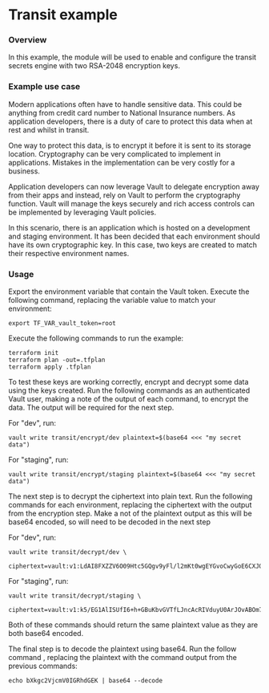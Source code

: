 # Transit example

### Overview

In this example, the module will be used to enable and configure the transit secrets engine with two RSA-2048 encryption keys.

### Example use case

Modern applications often have to handle sensitive data.  This could be anything from credit card number to National Insurance numbers. As application developers, there is a duty of care to protect this data when at rest and whilst in transit.

One way to protect this data, is to encrypt it before it is sent to its storage location. Cryptography can be very complicated to implement in applications.  Mistakes in the implementation can be very costly for a business.

Application developers can now leverage Vault to delegate encryption away from their apps and instead, rely on Vault to perform the cryptography function.  Vault will manage the keys securely and rich access controls can be implemented by leveraging Vault policies.

In this scenario, there is an application which is hosted on a development and staging environment.  It has been decided that each environment should have its own cryptographic key. In this case, two keys are created to match their respective environment names.
### Usage

Export the environment variable that contain the Vault token.  Execute the following command, replacing the variable value to match your environment:

```shell script
export TF_VAR_vault_token=root
```

Execute the following commands to run the example:

```shell script
terraform init
terraform plan -out=.tfplan
terraform apply .tfplan
```

To test these keys are working correctly, encrypt and decrypt some data using the keys created.  Run the following commands as an authenticated Vault user, making a note of the output of each command, to encrypt the data.  The output will be required for the next step.

For "dev", run:
```shell script
vault write transit/encrypt/dev plaintext=$(base64 <<< "my secret data")
```

For "staging", run:
```shell script
vault write transit/encrypt/staging plaintext=$(base64 <<< "my secret data")
```

The next step is to decrypt the ciphertext into plain text.  Run the following commands for each environment, replacing the ciphertext with the output from the encryption step.  Make a not of the plaintext output as this will be base64 encoded, so will need to be decoded in the next step

For "dev", run:
```shell script
vault write transit/decrypt/dev \
  ciphertext=vault:v1:LdAI8FXZZV6O09Htc5GQgv9yFl/l2mKt0wgEYGvoCwyGoE6CXJOMUXzPy0p7rYBMK8HjNbe7Ba4smHUw0jVLvY3sgf7ixkOoATPzjwtS4DhOCNhNqUPn022BvppyO6hWqS5eFhiipD5L3nE4fo4842x5IwATGbeKtyTkH6alJfnYE/+SZtDimumy4Mql59VAUu//EhuoDKuxjw0NcuKWA1TfbTW9OI3gHfvsAHm8aNkxEi+M4lXssv/uGMUl0mI+gcZkD8VG+1HmDDtScnVWNiG1Vmz/eMfG4xq6QfyGZFeQWYf96CHutWeXZcswk0PmBjQJq+BIbXny3U25esucqA==
```

For "staging", run:
```shell script
vault write transit/decrypt/staging \
    ciphertext=vault:v1:k5/EG1AlISUfI6+h+GBuKbvGVTfLJncAcRIVduyU0ArJOvABOm75uDAZjPFPJGMMwOPIlbLUQXUdMae6f+67IrEfiLsN8RZPOklQyw5zNNcTVDx17IHR6EHNY5ib8yVhJ+44GHvENxFXb3UH+xjfC7dJz8QWI/KkBSQoyyGqI3ouQQyCtkePHfnE373sG0hr7E42seuUHG2e6lCdjlY3+Qtpu2EU/YnYvaC1Ljmkym9ndvEpfrQ46jRBWu9cU1I8tl/uRrAXwRi1bJe8rzmBQwd2LdoXJO8wlooXpMNfBf086w8KPLxXBcyBURYOAZIOq+JZA8Xohf6SSc3oW/+EJA==
```
Both of these commands should return the same plaintext value as they are both base64 encoded.

The final step is to decode the plaintext using base64.  Run the follow command , replacing the plaintext with the command output from the previous commands:

```shell script
echo bXkgc2VjcmV0IGRhdGEK | base64 --decode
```